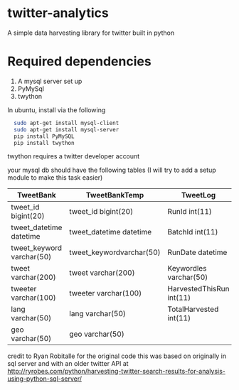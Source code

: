 twitter-analytics
=================

A simple data harvesting library for twitter built in python

Required dependencies
=====================

1. A mysql server set up
2. PyMySql
3. twython

In ubuntu, install via the following

``` bash
  sudo apt-get install mysql-client
  sudo apt-get install mysql-server
  pip install PyMySQL
  pip install twython
```

twython requires a twitter developer account

your mysql db should have the following tables (I will try to add a setup module
to make this task easier)

TweetBank                |TweetBankTemp           |TweetLog
-------------------------|------------------------|--------
tweet_id bigint(20)      |tweet_id bigint(20)     |RunId int(11)
tweet_datetime datetime  |tweet_datetime datetime |BatchId int(11)
tweet_keyword varchar(50)|tweet_keywordvarchar(50)|RunDate datetime
tweet varchar(200)       |tweet varchar(200)      |Keywordles varchar(50)
tweeter varchar(100)     |tweeter varchar(100)    |HarvestedThisRun int(11)
lang varchar(50)         |lang varchar(50)        |TotalHarvested int(11)
geo varchar(50)          |geo varchar(50)         |

credit to Ryan Robitalle for the original code this was based on originally in
sql server and with an older twitter API at
http://ryrobes.com/python/harvesting-twitter-search-results-for-analysis-using-python-sql-server/
